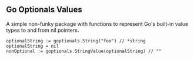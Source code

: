 ## Go Optionals Values

A simple non-funky package with functions to represent Go's built-in value types to and from nil pointers.

    optionalString := goptionals.String("foo") // *string
    optionalString = nil
    nonOptional := goptionals.StringValue(optionalString) // ""

